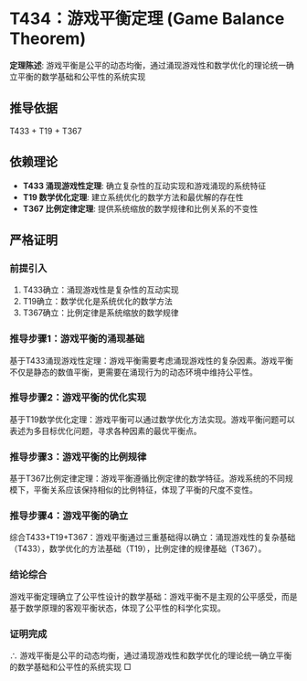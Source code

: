 # T434：游戏平衡定理 (Game Balance Theorem)

**定理陈述**: 游戏平衡是公平的动态均衡，通过涌现游戏性和数学优化的理论统一确立平衡的数学基础和公平性的系统实现

## 推导依据
T433 + T19 + T367

## 依赖理论
- **T433 涌现游戏性定理**: 确立复杂性的互动实现和游戏涌现的系统特征
- **T19 数学优化定理**: 建立系统优化的数学方法和最优解的存在性
- **T367 比例定律定理**: 提供系统缩放的数学规律和比例关系的不变性

## 严格证明

### 前提引入
1. T433确立：涌现游戏性是复杂性的互动实现
2. T19确立：数学优化是系统优化的数学方法
3. T367确立：比例定律是系统缩放的数学规律

### 推导步骤1：游戏平衡的涌现基础
基于T433涌现游戏性定理：游戏平衡需要考虑涌现游戏性的复杂因素。游戏平衡不仅是静态的数值平衡，更需要在涌现行为的动态环境中维持公平性。

### 推导步骤2：游戏平衡的优化实现
基于T19数学优化定理：游戏平衡可以通过数学优化方法实现。游戏平衡问题可以表述为多目标优化问题，寻求各种因素的最优平衡点。

### 推导步骤3：游戏平衡的比例规律
基于T367比例定律定理：游戏平衡遵循比例定律的数学特征。游戏系统的不同规模下，平衡关系应该保持相似的比例特征，体现了平衡的尺度不变性。

### 推导步骤4：游戏平衡的确立
综合T433+T19+T367：游戏平衡通过三重基础得以确立：涌现游戏性的复杂基础（T433），数学优化的方法基础（T19），比例定律的规律基础（T367）。

### 结论综合
游戏平衡定理确立了公平性设计的数学基础：游戏平衡不是主观的公平感受，而是基于数学原理的客观平衡状态，体现了公平性的科学化实现。

### 证明完成
∴ 游戏平衡是公平的动态均衡，通过涌现游戏性和数学优化的理论统一确立平衡的数学基础和公平性的系统实现 □